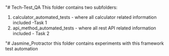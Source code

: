 "# Tech-Test_QA
This folder contains two subfolders:
1. calculator_automated_tests  - where all calculator related information included -Task 1 
2. api_method_automated_tests - where all rest API related information included - Task 2

"# Jasmine_Protractor
this folder contains experiments with this framework test automation
